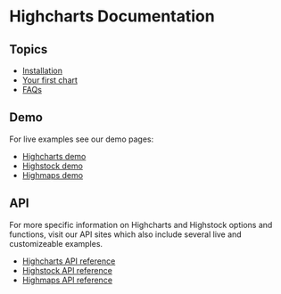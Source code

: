 # Highcharts Documentation

Topics
------

*   [Installation](getting-started/installation)
*   [Your first chart](getting-started/your-first-chart)
*   [FAQs](getting-started/frequently-asked-questions)

Demo
----

For live examples see our demo pages:

*   [Highcharts demo](/demo/)
*   [Highstock demo](/stock/demo/)
*   [Highmaps demo](/maps/demo/)

API
---

For more specific information on Highcharts and Highstock options and functions, visit our API sites which also include several live and customizeable examples.

*   [Highcharts API reference](http://api.highcharts.com/highcharts)
*   [Highstock API reference](http://api.highcharts.com/highstock)
*   [Highmaps API reference](http://api.highcharts.com/highmaps)


